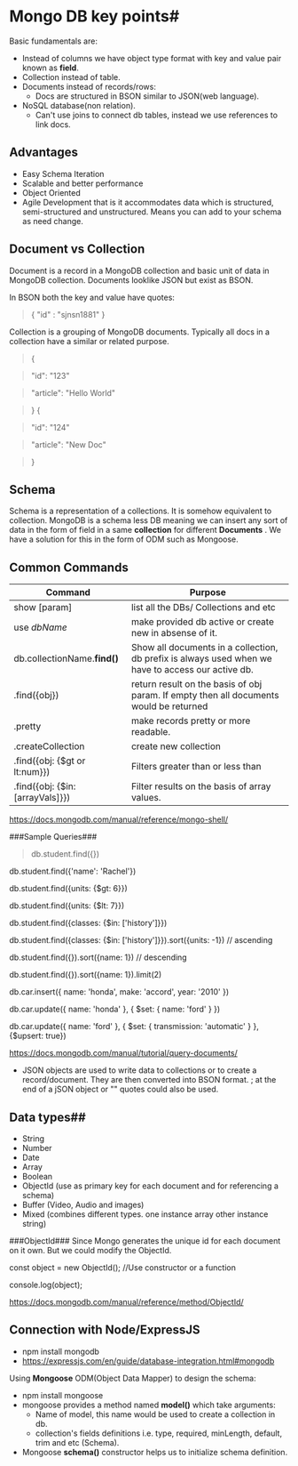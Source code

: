 # Mongo DB key points#
Basic fundamentals are:
* Instead of columns we have object type format with key and value pair known as **field**.
* Collection instead of table.
* Documents instead of records/rows:
  * Docs are structured in BSON similar to JSON(web language).
* NoSQL database(non relation).
  * Can't use joins to connect db tables, instead we use references to link docs.

## Advantages ##
* Easy Schema Iteration
* Scalable and better performance
* Object Oriented
* Agile Development that is it accommodates data which is structured, semi-structured and unstructured. Means you can add to your schema as need change.

## Document vs Collection ##
Document is a record in a MongoDB collection and basic unit of data in MongoDB collection. Documents looklike JSON but exist as BSON.

In BSON both the key and value have quotes:

>{
>"id" : "sjnsn1881"
}

Collection is a grouping of MongoDB documents. Typically all  docs in a collection have a similar or related purpose.

>{

>  "id": "123"

>  "article": "Hello World"

>}
>{

>  "id": "124"

>  "article": "New Doc"

>}

## Schema ##
Schema is a representation of a collections. It is somehow equivalent to collection. MongoDB is a schema less DB meaning we can insert any sort of data in the form of field in a same **collection** for different **Documents** . We have a solution for this in the form of ODM such as Mongoose.
## Common Commands ##
Command | Purpose |
--------|----------|
show [param] | list all the DBs/ Collections and etc
use *dbName* | make provided db active or create new in absense of it.
db.collectionName.**find()** | Show all documents in a collection, db prefix is always used when we have to access our active db.
.find({obj}) | return result on the basis of obj param. If empty then all documents would be returned
.pretty| make records pretty or more readable.
.createCollection | create new collection
.find({obj: {$gt or lt:num}}) | Filters greater than or less than
.find({obj: {$in:[arrayVals]}}) | Filter results on the basis of array values.
https://docs.mongodb.com/manual/reference/mongo-shell/

###Sample Queries###
>db.student.find({})
>
db.student.find({'name': 'Rachel'})
>
db.student.find({units: {$gt: 6}})
>
db.student.find({units: {$lt: 7}})
>
db.student.find({classes: {$in: ['history']}})
>
db.student.find({classes: {$in: ['history']}}).sort({units: -1})    // ascending
>
db.student.find({}).sort({name: 1})    // descending
>
db.student.find({}).sort({name: 1}).limit(2)
>
db.car.insert({
    name: 'honda',
    make: 'accord',
    year: '2010'
})
>
db.car.update({
    name: 'honda'
    },
    { $set: {
     name: 'ford'
    }
})
>
db.car.update({
    name: 'ford'
    },
    { $set: {
     transmission: 'automatic'
    }
}, {$upsert: true})

https://docs.mongodb.com/manual/tutorial/query-documents/

* JSON objects are used to write data to collections or to create a record/document. They are then converted into BSON format. ; at the end of a jSON object or "" quotes could also be used.

## Data types##
* String
* Number
* Date
* Array
* Boolean
* ObjectId (use as primary key for each document and for referencing a schema)
* Buffer (Video, Audio and images)
* Mixed (combines different types. one instance array other instance string)

###ObjectId###
Since Mongo generates the unique id for each document on it own. But we could modify the ObjectId.
>
const object = new ObjectId(); //Use constructor or a function
>
console.log(object);

https://docs.mongodb.com/manual/reference/method/ObjectId/

## Connection with Node/ExpressJS ##
* npm install mongodb
* https://expressjs.com/en/guide/database-integration.html#mongodb

Using **Mongoose** ODM(Object Data Mapper) to design the schema:
* npm install mongoose
* mongoose provides a method named **model()** which take arguments:
  * Name of model, this name would be used to create a collection in db.
  * collection's fields definitions i.e. type, required, minLength, default, trim and etc (Schema).
* Mongoose **schema()** constructor helps us to initialize schema definition.
